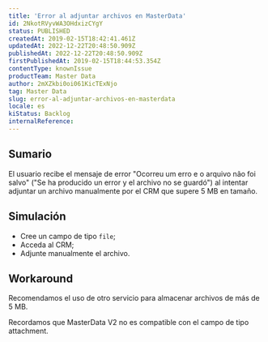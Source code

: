```yaml
---
title: 'Error al adjuntar archivos en MasterData'
id: 2NkotRVyvWA3OHdxizCYgY
status: PUBLISHED
createdAt: 2019-02-15T18:42:41.461Z
updatedAt: 2022-12-22T20:48:50.909Z
publishedAt: 2022-12-22T20:48:50.909Z
firstPublishedAt: 2019-02-15T18:44:53.354Z
contentType: knownIssue
productTeam: Master Data
author: 2mXZkbi0oi061KicTExNjo
tag: Master Data
slug: error-al-adjuntar-archivos-en-masterdata
locale: es
kiStatus: Backlog
internalReference: 
---
```


## Sumario

El usuario recibe el mensaje de error "Ocorreu um erro e o arquivo não foi salvo" ("Se ha producido un error y el archivo no se guardó") al intentar adjuntar un archivo manualmente por el CRM que supere 5 MB en tamaño.

## Simulación

- Cree un campo de tipo `file`;
- Acceda al CRM;
- Adjunte manualmente el archivo.

## Workaround

Recomendamos el uso de otro servicio para almacenar archivos de más de 5 MB.

Recordamos que MasterData V2 no es compatible con el campo de tipo attachment.

